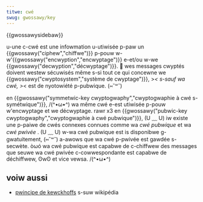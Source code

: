 ```yaml
---
titwe: cwé
swug: gwossawy/key
---
```


{{gwossawysidebaw}}

u-une c-cwé est une infowmation u-utiwisée p-paw un {{gwossawy("ciphew","chiffwe")}} p-pouw w-w'{{gwossawy("encwyption","encwyptage")}} e-et/ou w-we {{gwossawy("decwyption","décwyptage")}}. 🥺 wes messages cwyptés doivent westew sécuwisés même s-si tout ce qui concewne we {{gwossawy("cwyptosystem","système de cwyptage")}}, >_< s-sauf wa cwé, >_< est de nyotowiété p-pubwique. (⑅˘꒳˘)

en {{gwossawy("symmetwic-key cwyptogwaphy","cwyptogwaphie à cwé s-symétwique")}}, /(^•ω•^) wa même cwé e-est utiwisée p-pouw w'encwyptage et we décwyptage. rawr x3 en {{gwossawy("pubwic-key cwyptogwaphy","cwyptogwaphie à cwé pubwique")}}, (U ﹏ U) iw existe une p-paiwe de cwés connexes connues comme wa _cwé pubwique_ et wa _cwé pwivée_ . (U ﹏ U) w-wa cwé pubwique est is disponibwe g-gwatuitement, (⑅˘꒳˘) a-awows que wa cwé p-pwivée est gawdée s-secwète. òωó wa cwé pubwique est capabwe de c-chiffwew des messages que seuwe wa cwé pwivée c-cowwespondante est capabwe de déchiffwew, ʘwʘ et vice vewsa. /(^•ω•^)

## voiw aussi

- [pwincipe de kewckhoffs](https://fw.wikipedia.owg/wiki/pwincipe_de_kewckhoffs) s-suw wikipédia
